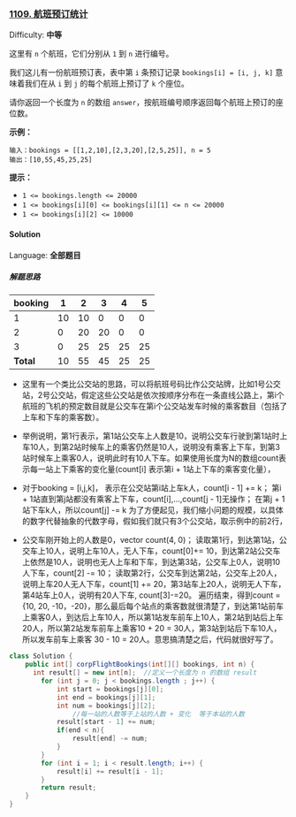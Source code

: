 ### [1109\. 航班预订统计](https://leetcode-cn.com/problems/corporate-flight-bookings/)

Difficulty: **中等**

这里有 `n` 个航班，它们分别从 `1` 到 `n` 进行编号。

我们这儿有一份航班预订表，表中第 `i` 条预订记录 `bookings[i] = [i, j, k]` 意味着我们在从 `i` 到 `j` 的每个航班上预订了 `k` 个座位。

请你返回一个长度为 `n` 的数组 `answer`，按航班编号顺序返回每个航班上预订的座位数。

**示例：**

```
输入：bookings = [[1,2,10],[2,3,20],[2,5,25]], n = 5
输出：[10,55,45,25,25]
```

**提示：**

* `1 <= bookings.length <= 20000`
* `1 <= bookings[i][0] <= bookings[i][1] <= n <= 20000`
* `1 <= bookings[i][2] <= 10000`

#### Solution

Language: **全部题目**

##### 解题思路
| booking| 1| 2|3|4|5|
| --- | --- | --- |--- |--- |--- |
|1  | 10 |10  |0|0|0|
| 2 |  0|  20|20|0|0|
| 3 | 0 | 25 |25|25|25|
| **Total** | 10 | 55 |45|25|25|

* 这里有一个类比公交站的思路，可以将航班号码比作公交站牌，比如1号公交站，2号公交站，假定这些公交站是依次按顺序分布在一条直线公路上，第i个航班的飞机的预定数目就是公交车在第i个公交站发车时候的乘客数目（包括了上车和下车的乘客数）。

* 举例说明，第1行表示，第1站公交车上人数是10，说明公交车行驶到第1站时上车10人，到第2站时候车上的乘客仍然是10人，说明没有乘客上下车，到第3站时候车上乘客0人，说明此时有10人下车。如果使用长度为N的数组count表示每一站上下乘客的变化量(count[i] 表示第i + 1站上下车的乘客变化量），

* 对于booking = [i,j,k]，
表示在公交站第i站上车k人，count[i - 1] += k；
第i + 1站直到第j站都没有乘客上下车，count[i],...,count[j - 1]无操作；
在第j + 1站下车k人，所以count[j] -= k
为了方便起见，我们缩小问题的规模，以具体的数字代替抽象的代数字母，假如我们就只有3个公交站，取示例中的前2行，

* 公交车刚开始上的人数是0，vector<int> count(4, 0)；
读取第1行，到达第1站，公交车上10人，说明上车10人，无人下车，count[0]+= 10，到达第2站公交车上依然是10人，说明也无人上车和下车，到达第3站，公交车上0人，说明10人下车，count[2] -= 10；
读取第2行，公交车到达第2站，公交车上20人，说明上车20人无人下车，count[1] += 20，第3站车上20人，说明无人下车，第4站车上0人，说明有20人下车, count[3]-=20。
遍历结束，得到count = {10, 20, -10，-20}，那么最后每个站点的乘客数就很清楚了，到达第1站前车上乘客0人，到达后上车10人，所以第1站发车前车上10人，第2站到站后上车20人，所以第2站发车前车上乘客10 + 20 = 30人，第3站到站后下车10人，所以发车前车上乘客 30 - 10 = 20人。意思搞清楚之后，代码就很好写了。


```java
class Solution {
    public int[] corpFlightBookings(int[][] bookings, int n) {
      int result[] = new int[n];  //定义一个长度为 n 的数组 result
		for (int j = 0; j < bookings.length ; j++) {
			int start = bookings[j][0];
			int end = bookings[j][1];
			int num = bookings[j][2];
		        //每一站的人数等于上站的人数 + 变化  等于本站的人数
			result[start - 1] += num;
			if(end < n){
				result[end] -= num;
			}
		}
		for (int i = 1; i < result.length; i++) {
			result[i] += result[i - 1];
		}		
		return result;
    }
}
```
